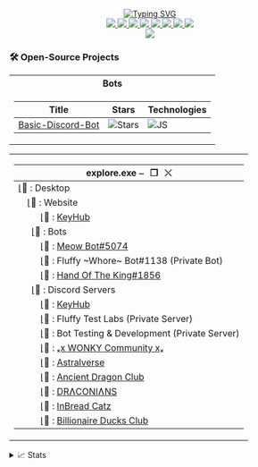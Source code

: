 <p align="center">
<a href="https://github.com/Ki77y666">
    <img src="https://readme-typing-svg.demolab.com/?font=Fira+Code&weight=600&size=20&duration=4000&pause=10&color=4C00F7&center=true&multiline=true&width=1000&height=200&lines=Ki77y666;The+fluffball+of+the+internet.;=^_^=;-+KeyHub+co-owner;-+Developer+of+3+Discord+Bots;-+Admin+%2F+Moderator+of+multiple+Discord+Servers;+;" alt="Typing SVG" />
</a>
<br/>

<a href="https://discord.gg/yG78Qp8wYJ">
    <img src="https://img.shields.io/badge/Discord-Ki77y666-purple?style=flat-square&logo=discord&logoColor=white">
</a>  
<a href="https://steamcommunity.com/id/Ki77y666/">
    <img src="https://img.shields.io/badge/Steam-Ki77y666-blue?style=flat-square&logo=steam&logoColor=white">
</a>  
<a href="https://twitter.com/Ki77y666">
    <img src="https://img.shields.io/badge/Twitter-Ki77y666-purple?style=flat-square&logo=Twitter&logoColor=white">
</a>
<a href="https://www.facebook.com/Ki77y666/">
    <img src="https://img.shields.io/badge/Facebook-Ki77y666-blue?style=flat-square&logo=facebook&logoColor=white">
</a>
<a href="https://www.reddit.com/user/Ki77y666">
    <img src="https://img.shields.io/badge/Reddit-Ki77y666-purple?style=flat-square&logo=reddit&logoColor=white">
</a>
<a href="mailto:nosman666@live.co.uk">
    <img src="https://img.shields.io/badge/-Email-blue?style=flat-square&logo=gmail&logoColor=white">
</a>
<a href="http://live.xbox.com/Profile?Gamertag=Ki77y666">
    <img src="https://img.shields.io/badge/Xbox-Ki77y666-purple?style=flat-square&logo=xbox&logoColor=white">
</a>
<a href="https://paypal.me/PayTheKi77y666/">
    <img src="https://img.shields.io/badge/PayPal-Ki77y666-blue?style=flat-square&logo=paypal&logoColor=white">
</a>

<br/> 

<!-- <a href="https://github.com/Ki77y666">
    <img src="https://github-readme-stats.vercel.app/api?username=Ki77y666&show_icons=true&count_private=true&show_icons=true&hide_border=true&hide_title=true&card_width=300px&hide_rank=true&bg_color=00000000&theme=dracula">
</a> -->

<a href="https://github.com/Ki77y666">
    <img src="https://github-stats-alpha.vercel.app/api?username=Ki77y666&cc=22272e&tc=37BCF6&ic=fff&bc=0000">
</a>
</p>

### 🛠️ Open-Source Projects
<table>
<tr><th> Bots </th></tr>
<tr><td>

|Title | Stars | Technologies|
|--|--|--|
| [Basic-Discord-Bot](https://github.com/Ki77y666/Basic-Discord-Bot) | <img alt="Stars" src="https://img.shields.io/github/stars/Ki77y666/Basic-Discord-Bot?style=flat-square&labelColor=black"/> | ![JS](https://img.shields.io/badge/JS-black?style=flat-square&logo=javascript)|

</td></tr> </table>

<table>
<tr><td>

|explore.exe          ⎯⠀❐⠀⤬|
|--|
|⌊📂 : Desktop|
|⠀ ⌊📂 : Website|
|⠀⠀ ⠀⌊📁 : [KeyHub](https://key-hub.eu/)|
|⠀⠀⌊📂 : Bots|
|⠀⠀ ⠀⌊📁 : [Meow Bot#5074](https://top.gg/bot/988041477722603560)|
|⠀⠀ ⠀⌊📁 : Fluffy ~Whore~ Bot#1138 (Private Bot)|
|⠀⠀ ⠀⌊📁 : [Hand Of The King#1856](https://discordbotlist.com/bots/hand-of-the-king)|
|⠀⠀⌊📂 : Discord Servers|
|⠀⠀ ⠀⌊📁 : [KeyHub](https://discord.gg/yG78Qp8wYJ)|
|⠀⠀ ⠀⌊📁 : Fluffy Test Labs (Private Server)|
|⠀⠀ ⠀⌊📁 : Bot Testing & Development (Private Server)|
|⠀⠀ ⠀⌊📁 : [ₓⅹ WONKY Community ⅹₓ](https://discord.gg/hWj8atq8jH)|
|⠀⠀ ⠀⌊📁 : [Astralverse](https://discord.gg/NXNfAdYjS3)|
|⠀⠀ ⠀⌊📁 : [Ancient Dragon Club](https://discord.gg/2d5CBAqJtj)|
|⠀⠀ ⠀⌊📁 : [DRɅCONIɅNS](https://discord.gg/ySxE3gQxWe)|
|⠀⠀ ⠀⌊📁 : [InBread Catz](https://discord.gg/HGsDJK5WCR)|
|⠀⠀ ⠀⌊📁 : [Billionaire Ducks Club](https://discord.gg/RDJctDpbzp)|
</td></tr>
</table>

<details>
<summary>📈 Stats</summary>
<br>
My Github Stats

![](http://github-profile-summary-cards.vercel.app/api/cards/profile-details?username=Ki77y666&theme=dracula) 

![](http://github-profile-summary-cards.vercel.app/api/cards/repos-per-language?username=Ki77y666&theme=dracula) 
![](http://github-profile-summary-cards.vercel.app/api/cards/most-commit-language?username=Ki77y666&theme=dracula)


<br>
